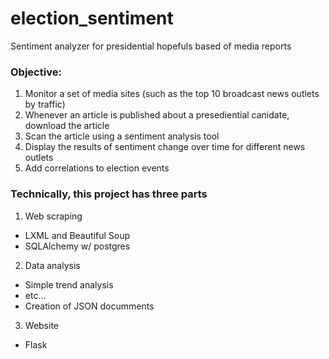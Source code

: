 # election_sentiment
Sentiment analyzer for presidential hopefuls based of media reports 

### Objective: 

1. Monitor a set of media sites (such as the top 10 broadcast news outlets by traffic)
2. Whenever an article is published about a presediential canidate, download the article
3. Scan the article using a sentiment analysis tool
4. Display the results of sentiment change over time for different news outlets
5. Add correlations to election events

### Technically, this project has three parts

1. Web scraping
 - LXML and Beautiful Soup
 - SQLAlchemy w/ postgres

2. Data analysis
 - Simple trend analysis
 - etc...
 - Creation of JSON documments

3. Website
 - Flask

